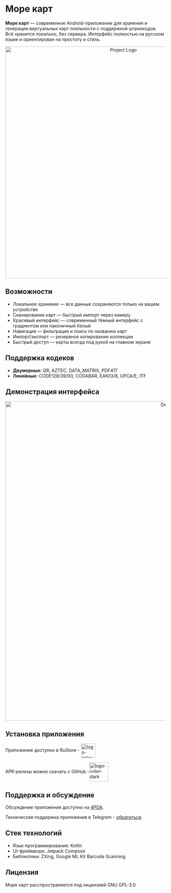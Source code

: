 # Море карт

**Море карт** — современное Android-приложение для хранения и генерации виртуальных карт лояльности с поддержкой штрихкодов. Всё хранится локально, без сервера. Интерфейс полностью на русском языке и ориентирован на простоту и стиль.

<p align="center">
      <img src="https://github.com/user-attachments/assets/8b354b64-3a30-4afb-8971-a60f4b845917" alt="Project Logo" width="726">
</p>

## Возможности

- Локальное хранение — все данные сохраняются только на вашем устройстве
- Сканирование карт — быстрый импорт через камеру
- Красивый интерфейс — современный тёмный интерфейс с градиентом или лаконичный белый
- Навигация — фильтрация и поиск по названию карт
- Импорт/экспорт — резервное копирование коллекции
- Быстрый доступ — карты всегда под рукой на главном экране

## Поддержка кодеков
* **Двумерные:** QR, AZTEC, DATA_MATRIX, PDF417  
* **Линейные:**  CODE128/39/93, CODABAR, EAN13/8, UPCA/E, ITF

## Демонстрация интерфейса

<p align="center">
      <img src="https://github.com/user-attachments/assets/3e78fd55-8a77-40be-98cb-fc16e8ac1598" alt="Demo" width="1000">      
</p>

## Установка приложения

Приложение доступно в RuStore	- [<img align="center" height="45" alt="logo-color-dark" src="https://github.com/user-attachments/assets/bd6014bd-a5c7-4130-bd31-80c8b57e13a2" />](https://www.rustore.ru/catalog/app/com.example.seacard)

APK-релизы можно скачать с GitHub -[<img align="center" height="60" alt="logo-color-dark" src="https://github.com/user-attachments/assets/1a481370-4323-40e8-94b8-0106b9fc5363" />](https://github.com/Merrcurys/SeaCard/releases)

## Поддержка и обсуждение

Обсуждение приложения доступно на [4PDA](https://4pda.to/forum/index.php?showtopic=1108694).

Техническая поддержка приложения в Telegram - [обратиться](https://t.me/SeacardSupportBot).

## Стек технологий

- Язык программирования: Kotlin
- UI-фреймворк: Jetpack Compose
- Библиотеки: ZXing, Google ML Kit Barcode Scanning

## Лицензия

Море карт расспространяется под лицензией GNU GPL-3.0.

